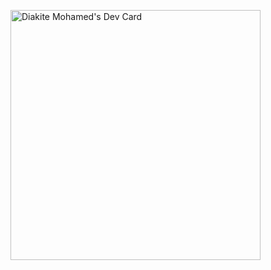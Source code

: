 <a href="https://app.daily.dev/diakitelo"><img src="https://api.daily.dev/devcards/5fb41df990054f1c81d4d01be1fd2491.png?r=o5e" width="400" alt="Diakite Mohamed's Dev Card"/></a>
<!--
**Diakitelo/Diakitelo** is a ✨ _special_ ✨ repository because its `README.md` (this file) appears on your GitHub profile.

Here are some ideas to get you started:

- 🔭 I’m currently working on ...
- 🌱 I’m currently learning ...
- 👯 I’m looking to collaborate on ...
- 🤔 I’m looking for help with ...
- 💬 Ask me about ...
- 📫 How to reach me: ...
- 😄 Pronouns: ...
- ⚡ Fun fact: ...
-->
